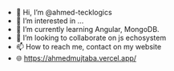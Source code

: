 - 👋 Hi, I’m @ahmed-tecklogics
- 👀 I’m interested in ...
- 🌱 I’m currently learning Angular, MongoDB.
- 💞️ I’m looking to collaborate on js echosystem
- 📫 How to reach me, contact on my website
- 🌐 https://ahmedmujtaba.vercel.app/

<!---
ahmed-tecklogics/ahmed-tecklogics is a ✨ special ✨ repository because its `README.md` (this file) appears on your GitHub profile.
You can click the Preview link to take a look at your changes.
--->
